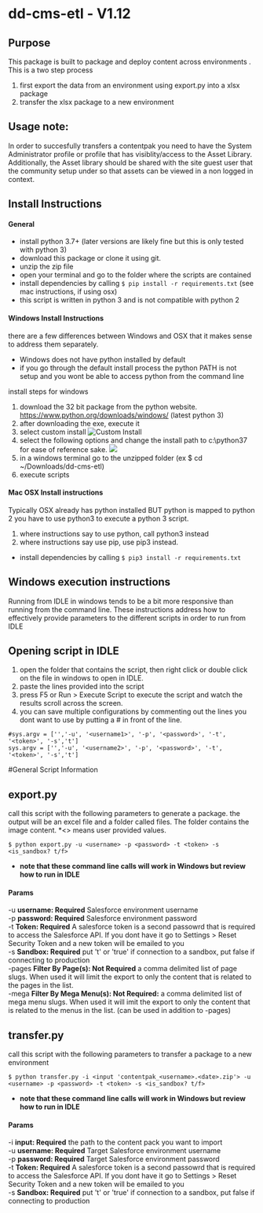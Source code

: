 # dd-cms-etl - V1.12

## Purpose
This package is built to package and deploy content across environments
. This is a two step process
1. first export the data from an environment using export.py into a xlsx package
2. transfer the xlsx package to a new environment

## Usage note:
In order to succesfully transfers a contentpak you need to have the System Administrator profile or profile that has visiblity/access to the Asset Library. Additionally, the Asset library should be shared with the site guest user that the community setup under so that assets can be viewed in a non logged in context. 
## Install Instructions
#### General
* install python 3.7+ (later versions are likely fine but this is only tested with python 3)
* download this package or clone it using git.
* unzip the zip file
* open your terminal and go to the folder where the scripts are contained
* install dependencies by calling 
   ```$ pip install -r requirements.txt``` (see mac instructions, if using osx)
* this script is written in python 3 and is not compatible with python 2
   
#### Windows Install Instructions
there are a few differences between Windows and OSX that it makes sense to address them separately.
* Windows does not have python installed by default
* if you go through the default install process the python PATH is not setup and you wont be able to access python from the command line

install steps for windows
1. download the 32 bit package from the python website. https://www.python.org/downloads/windows/ (latest python 3)
2. after downloading the exe, execute it 
3. select custom install 
![](https://docs.python.org/3/_images/win_installer.png "Custom Install")
4. select the following options and change the install path to c:\python37 for ease of reference sake. 
![](http://www.pitt.edu/~naraehan/python3/img/win-install3.png)
5. in a windows terminal go to the unzipped folder (ex $ cd ~/Downloads/dd-cms-etl)
6. execute scripts


#### Mac OSX Install instructions
Typically OSX already has python installed BUT python is mapped to python 2 you have to use python3 to execute a python 3 script.
1. where instructions say to use python, call python3 instead
2. where instructions say use pip, use pip3 instead.
* install dependencies by calling 
   ```$ pip3 install -r requirements.txt```
   

## Windows execution instructions
Running from IDLE in windows tends to be a bit more responsive than running from the command line. These instructions address how to effectively provide parameters to the different scripts in order to run from IDLE

## Opening script in IDLE
1. open the folder that contains the script, then right click or double click on the file in windows to open in IDLE.
2. paste the lines provided into the script
3. press F5 or Run > Execute Script to execute the script and watch the results scroll across the screen. 
4. you can save multiple configurations by commenting out the lines you dont want to use by putting a # in front of the line. 
```
#sys.argv = ['','-u', '<username1>', '-p', '<password>', '-t', '<token>', '-s','t']
sys.argv = ['','-u', '<username2>', '-p', '<password>', '-t', '<token>', '-s','t']
```

#General Script Information

## export.py
call this script with the following parameters to generate a package. 
the output will be an excel file and a folder called files. The folder contains the image content. *<> means user provided values.  


```$ python export.py -u <username> -p <password> -t <token> -s <is_sandbox? t/f>```

* **note that these command line calls will work in Windows but review how to run in IDLE**

#### Params
-u **username: Required** Salesforce environment username  
-p **password: Required** Salesforce environment password  
-t **Token: Required**   A salesforce token is a second passowrd that is required to access the Salesforce API. If you dont have it go to Settings > Reset Security Token and a new token will be emailed to you  
-s **Sandbox: Required** put 't' or 'true' if connection to a sandbox, put false if connecting to production  
-pages **Filter By Page(s): Not Required** a comma delimited list of page slugs. When used it will limit the export to only the content that is related to the pages in the list.  
-mega **Filter By Mega Menu(s): Not Required:** a comma delimited list of mega menu slugs. When used it will imit the export to only the content that is related to the menus in the list. (can be used in addition to -pages)    

## transfer.py
call this script with the following parameters to transfer a package to a new environment

```$ python transfer.py -i <input 'contentpak_<username>.<date>.zip'> -u <username> -p <password> -t <token> -s <is_sandbox? t/f>```
* **note that these command line calls will work in Windows but review how to run in IDLE**

#### Params
-i **input: Required** the path to the content pack you want to import  
-u **username: Required** Target Salesforce environment username   
-p **password: Required** Target Salesforce environment password  
-t **Token: Required**   A salesforce token is a second passowrd that is required to access the Salesforce API. If you dont have it go to Settings > Reset Security Token and a new token will be emailed to you  
-s **Sandbox: Required** put 't' or 'true' if connection to a sandbox, put false if connecting to production  

